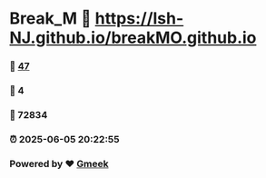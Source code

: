 # Break_M :link: https://lsh-NJ.github.io/breakMO.github.io 
### :page_facing_up: [47](https://lsh-NJ.github.io/breakMO.github.io/tag.html) 
### :speech_balloon: 4 
### :hibiscus: 72834 
### :alarm_clock: 2025-06-05 20:22:55 
### Powered by :heart: [Gmeek](https://github.com/Meekdai/Gmeek)
